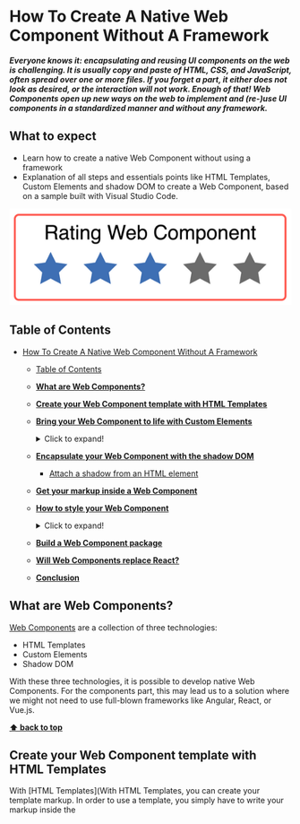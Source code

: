# How To Create A Native Web Component Without A Framework

***Everyone knows it: encapsulating and reusing UI components on the web is challenging. It is usually copy and paste of HTML, CSS, and JavaScript, often spread over one or more files. If you forget a part, it either does not look as desired, or the interaction will not work. Enough of that! Web Components open up new ways on the web to implement and (re-)use UI components in a standardized manner and without any framework.***

## What to expect

  * Learn how to create a native Web Component without using a framework
  * Explanation of all steps and essentials points like HTML Templates, Custom Elements and shadow DOM to create a Web Component, based on a sample built with Visual Studio Code.

![rating-web-component](./assets/rating-web-component.PNG)

## Table of Contents

- [How To Create A Native Web Component Without A Framework](#how-to-create-a-native-web-component-without-a-framework)
  - [Table of Contents](#table-of-contents)
  - [**What are Web Components?**](#what-are-web-components)
  - [**Create your Web Component template with HTML Templates**](#create-your-web-component-template-with-html-templates)
  - [**Bring your Web Component to life with Custom Elements**](#bring-your-web-component-to-life-with-custom-elements)
    <details>
    <summary>Click to expand!</summary>
    
	- [Create a new Custom Element](#create-a-new-custom-element)
	- [Register your Custom Element](#register-your-custom-element)
	- [The lifecycle model](#the-lifecycle-model)
    - [Attributes vs. Properties](#attributes-vs-properties)
  - [**Encapsulate your Web Component with the shadow DOM**](#encapsulate-your-web-component-with-the-shadow-dom)
    - [Attach a shadow from an HTML element](#attach-a-shadow-from-an-html-element)
  - [**Get your markup inside a Web Component**](#get-your-markup-inside-a-web-component)
  - [**How to style your Web Component**](#how-to-style-your-web-component)
    <details>
    <summary>Click to expand!</summary>
    
	- [Inside the shadow](#inside-the-shadow)
	- [CSS Shadow Parts](#css-shadow-parts)
  - [**Build a Web Component package**](#build-a-web-component-package)
  - [**Will Web Components replace React?**](#will-web-components-replace-react)
  - [**Conclusion**](#conclusion)

## **What are Web Components?**

[Web Components](https://www.webcomponents.org/) are a collection of three technologies:

  * HTML Templates
  * Custom Elements
  * Shadow DOM

With these three technologies, it is possible to develop native Web Components. For the components part, this may lead us to a solution where we might not need to use full-blown frameworks like Angular, React, or Vue.js.

**[⬆ back to top](#table-of-contents)**

## **Create your Web Component template with HTML Templates**

With [HTML Templates](With HTML Templates, you can create your template markup. In order to use a template, you simply have to write your markup inside the <template> tag. But be careful, the template will be parsed but not rendered. This means that the template will appear in the DOM but not be presented in the browser window. Now we start our sample with the HTML Template. In the sample below, we see a template for a simple rating component.), you can create your template markup. In order to use a template, you simply have to write your markup inside the `<template>` tag. But be careful, the template will be parsed but not rendered. This means that the template will appear in the DOM but not be presented in the browser window. Now we start our sample with the HTML Template. In the sample below, we see a template for a simple rating component.

```html
<template>
    <!--Healine-->
    <p>Rating</p>
    <!--rating-stars-->
    <div>
       <div class="rating-star star-1"></div>
       <div class="rating-star star-2"></div>
       <div class="rating-star star-3"></div>
       <div class="rating-star star-3"></div>
       <div class="rating-star star-4"></div>
       <div class="rating-star star-5"></div>
    </div>
</template>
```

![html-template](./assets/html-template.PNG)

But for our sample, we do not want to write the template in our HTML file. So we create a new JavaScript file `rating.js`. In this JavaScript file, we add a `template` tag via code and assign the HTML content to the `innerHTML` property.

```JavaScript
const template = document.createElement('template');
template.innerHTML = `
<div>
    <!--Healine-->
    <p>Rating</p>
    <!--rating-stars-->
    <div class="rating-stars">
        <div class="rating-star star-1"></div>
        <div class="rating-star star-2"></div>
        <div class="rating-star star-3"></div>
        <div class="rating-star star-4"></div>
        <div class="rating-star star-5"></div>
    </div>
</div>
```

**[⬆ back to top](#table-of-contents)**

## **Bring your Web Component to life with Custom Elements**

With ES6 classes it is possible to create a [Custom Element](https://developer.mozilla.org/en/docs/Web/Web_Components/Using_custom_elements).
The name of your Custom Element must have a dash. In this sample is this `<my-rating></my-rating>`. Standard browser tags like `<body>`, `<div>`, or `<video>` all come without a dash, so you can easily recognize what a browser element is and what a Custom Element is. To create a Custom Element, you must inherit from the HTML Element or any other HTML Element like `HTMLButtonElement`.

### Create a new Custom Element

Now we create a new class `Rating` which inherits from `HTMLElement` and calls the base `constructor` with the method `super` inside our own `constructor` method.

```JavaScript
const template = document.createElement('template');

// ....

export class Rating extends HTMLElement {
    constructor() {
        super();
    }
}
```

### Register your Custom Element

Finally, you need to register your Custom Element. You can do this with one line of code: `window.customElements.define('my-rating', Rating);`

In the example, the `CustomElementRegistry` will be called, to define and register the `my-rating` Web Component as Custom Element in the global `window`.

```JavaScript
const template = document.createElement('template');

/// …

export class Rating extends HTMLElement {
    // …
}

window.customElements.define('my-rating', Rating);
```

After the Custom Element is defined, you can use it in your HTML file. To add this Custom Element and use your Web Component, you must import your JavaScript file. Relevant here is that the script file is added with the type `module`.

```html
<html>
    <head>
        <!--...-->
        <script type="module" src="./rating.js"></script>
    </head>
    <body>
       <my-rating></my-rating> 
    </body>
</html>
```

### The lifecycle model

The lifecycle of a Custom Element has a constructor for the element class and four methods to implement.

![the-lifecycle-model](./assets/the-lifecycle-model.PNG)

* The first one is the `connectedCallback`: This method will be called when the Custom Element is attached to the DOM.

```html
<!--index.html-->
<body>
    <my-rating></my-rating>
</body>
```

```JavaScript
// rating.js
connectedCallback( {
    console.log('Rating added to DOM');
}
```

![connectedCallback](./assets/connectedCallback.PNG)

* Second is `adoptedCallback`: This method will be called when the Custom Element is moved to a new `document`.

```JavaScript
//rating.js
adoptedCallback() {
    console.log('Rating was moved into a new DOM');
}
```

* The third callback method is `disconnectedCallback`: This method will be called when the Custom Element is attached to the DOM.

```html
<body>
    <my-rating></my-rating>
    <script>
        document.body.removeChild(document.querySelector('my-rating'));
    </script>
</body>
```

```JavaScript
disconnectedCallback() {
    console.log('Rating removed from DOM');
}
```

![disconnectedCallback](./assets/disconnectedCallback.PNG)

* The last callback method `attributeChangedCallback` needs a little bit more explanation:
  To use the `attributeChangedCallback`, you have to define your attributes, which you want to listen on. To create your attributes, you have to define a static string array called `observedAttributes`, which contains the attributes' names. When you have created the array, you can set the attributes on the Custom Element from outside, and the `attributeChangedCallback` will be called.
  In the sample, we need an attribute for `rating` and `max-rating`.

```JavaScript
// rating.js
export class Rating extends HTMLElement { 
    static get observedAttributes() {
        return [ 'rating', 'max-rating' ];
    }
    
    constructor() {
     //...
    }
    
    // then will attibuteChangedCallback will be calles
    attributeChangedCallback(name, oldVal, newVal) {
      if (oldVal !== newVal) {
         console.log(`${name} changed from ${oldVal} to ${newVal}`)
      }
    }
}
```

```html
<body>
    <my-rating></my-rating>
    <script>
        document.querySelector('my-rating').setAttribute('rating', '3');
    </script>
</body>
```

![attributeChangedCallback](./assets/attributeChangedCallback.PNG)

### Attributes vs. Properties

If you use properties and attributes in your class, you must be careful, because property value is not the same as the attribute value. If you wish to sync them, then you will need to implement it. Let's demonstrate that with our example:

```JavaScript
//rating.js
export class Rating extends HTMLElement { 
    static get observedAttributes() {
        return [ 'rating', 'max-rating' ];
    }
    
    constructor() {
     //...
    }
    
    connectedCallback() {
        if (!this.rating) {
            // Set default value to zero
            this.rating = 0;
        }
        if (!this.maxRating || this.maxRating <= 0) {
            // Set default value to five
            this.maxRating = 5;
        }
    }
    
    get maxRating() {
        // be careful: attributes always string, if you want a number, you must parse it on your own. 
        return +this.getAttribute('max-rating');
    }
    
    set maxRating(value) {
        // if you set the property maxRating in this class, you must sync them with the attribute
        this.setAttribute('max-rating', value);
    }
    
    get rating() {
        // be careful: attributes always string, if you want a number, you must parse it by your own.
        return +this.getAttribute('rating');
    }
    
    set rating(value) {
        // if you set the property maxRating in this class, you must sync them with the attribute
        this.setAttribute('rating', value);
    }
    
    attributeChangedCallback(name, oldVal, newVal) {
      if (oldVal !== newVal) {
        switch(name) {
            case 'name':
                this.rating = newVal;
                break;
            case 'max-rating':
                this.maxRating = newVal;
                break;
       }
     }
   }
}
```

**[⬆ back to top](#table-of-contents)**

## **Encapsulate your Web Component with the shadow DOM**

To encapsulate the HTML and CSS from the global scope, we must create our own shadow DOM. With the [shadow DOM](https://developer.mozilla.org/en-US/docs/Web/Web_Components/Using_shadow_DOM), we create an isolated DOM, which is not accessible from the outside. CSS styles are scoped to the shadow DOM—no more ID or class conflicts. Also, conflicts with existing IDs or classes are history.

### Attach a shadow from an HTML element

The shadow DOM has the following concepts:

  * First of all, there is the shadow host: this is the DOM node that the shadow DOM is attached to
  * Second is the shadow tree: this is the DOM tree inside the shadow DOM
  * Next is the shadow root: it is the root node of the shadow tree
  * The last one is the shadow boundary: here, the shadow DOM will end and the regular DOM begins.

![shadow-host-dom-node-that-the-shadow-dom-is-attached-to](./assets/shadow-host-dom-node-that-the-shadow-dom-is-attached-to.PNG)

So now, let us attach our HTML Template content to a shadow host.

```JavaScript
//rating.js
const template = document.createElement('template');
// ...

export class Rating extends HTMLElement {
    //...
    constructor() {
        super();
        // attach Shadow DOM to the parent element.
        // save the shadowRoot in a property because, if you create your shadow DOM in closed mode, 
        // you have no access from outside
        const shadowRoot = this.attachShadow({mode: 'closed'});
        // clone template content nodes to the shadow DOM
        shadowRoot.appendChild(template.content.cloneNode(true));
    }
    //...
}
```

![rating-web-component-rendered-and-parsed-to-the-dom](./assets/rating-web-component-rendered-and-parsed-to-the-dom.PNG)

In our sample, you see that the shadow DOM is attached to the Shadow Host, which is the parent element `<my-rating>`. The method `attachShadow` has an object as a parameter, where it is possible to set the `mode`. This `mode` property can have two values.

  * The first one is `open`: with this `mode` the shadow root is open to the outside and can be called up.

    ![open-shadow-dom](./assets/open-shadow-dom.PNG)

  * Second is `closed` mode: now, there is no access to the shadow root from outside. If you want to use them, you must initialize a local property, like in the sample below.

    ```JavaScript
    const shadowRoot = shadowHost.attachShadow({ mode: 'closed '});
    shadowRoot.querySelector('p');
    // -> [HTMLElement]
    ```	
 
    ![closed-shadow-dom](./assets/closed-shadow-dom.PNG)

**[⬆ back to top](#table-of-contents)**

## **Get your markup inside a Web Component**

After we have defined a template, created a Custom Element, and attached a shadow DOM, we have all done everything needed to create a Web Component. Now we can have a look at how we bring content from outside, inside our Web Component. Let's start with markup from outside. To allow markup from outside, we can use [slots](https://developer.mozilla.org/en-US/docs/Web/API/HTMLSlotElement). Slots have the HTML tag `<slot>`.

In our sample, we must change a little bit. If we want to have the same count on stars as the `max-rating`, we have to duplicate our star `<div>` tag or the star, which comes from outside. So let's update our template markup.

```JavaScript
// rating.js
const template = document.createElement('template');
template.innerHTML = `
<style>
 // ...
</style>
<p>Rating</p>
<div class="rating-stars">
    <slot>
        <div class="rating-star"></div>
    </slot>
</div>
`;
```

What has changed in the HTML Template:

  * removed all `<div>` tags with the class `rating-star` but one.
  * write the one `<div>` tag inside a new `<slot>` tag.

The next step is to render all rating stars.

```JavaScript
export class Rating extends HTMLElement {
    
    //...

    constructor() {
        super(); 
        const shadowRoot = this.attachShadow({mode: 'closed'});
        shadowRoot.appendChild(template.content.cloneNode(true));
        // assign the div content to a class variable
        this.element = shadowRoot.querySelector('div');
        const slot = this.element.querySelector('slot');
        // assign the rating star to a class variable, that the render class can duplicate them
        this.slotNode = slot.querySelector('div');
    } 
    
    // ...
    
    connectedCallback() {
        //...
        this.render();
    }
    
    render() {
        // ...
    } 
}
```

What has changed in the Custom Element:

  * Assign the content of the first `<div>` element
  * Assign the content of the `<slot>` tag to a class variable `slotNode`, that the new method `render` has access to them.
  * The new method `render()` was created: the method duplicates the `<div>` tag as many times as the `max-rating` attribute indicates.

The last step is that we have to register for the event `slotchange` to find out when a slot has changed. The event will be thrown every time the content of a slot has been changed. With the function `assignedNodes()`, we can get the actual content.

```JavaScript
export class Rating extends HTMLElement {
    
    //...

    constructor() {
        super(); 
        const shadowRoot = this.attachShadow({mode: 'closed'});
        shadowRoot.appendChild(template.content.cloneNode(true));
        // assign the div content to a class variable
        this.element = shadowRoot.querySelector('div');
        const slot = this.element.querySelector('slot');
        // assign the rating star to a class variable, that the render class can duplicate them
        this.slotNode = slot.querySelector('div');
        slot.addEventListener('slotchange', event => {
            const node = slot.assignedNodes()[0];
            if (node) {
                // assign the new node to the slotNode and render the new stars
                this.slotNode = node;
                this.render();
            }
        });
    } 
    
    // ...
}
```

So now, we can change the rating stars from default to our rating star.

```html
<body>
    <my-rating>
        <!-- overwrite the rating star with own img -->
        <img src="../assets/star_icon.png" alt="" />
    </my-rating>
</body>
```

![rating-stars](./assets/rating-stars.PNG)

![markup-from-outside-to-overwrite-the-default-rating-star](./assets/markup-from-outside-to-overwrite-the-default-rating-star.PNG)

If we want to overwrite more than one item in our template, we must give the `<slot>` tag a `name` attribute.

```JavaScript
const template = document.createElement('template');
template.innerHTML = `
<style>
 // ...
</style>
<slot name="rating-title">
    <p>Rating</p>
<slot>
<div class="rating-stars">
    <slot name="rating-icon">
        <div class="rating-star"></div>
    </slot>
</div>
```

```html
<my-rating>
    <p slot="rating-title">New Rating Title</p>
    <img slot="rating-icon" src="../assets/star_icon.png" alt="" />
</my-rating>
```

![new-rating-title-from-outside](./assets/new-rating-title-from-outside.PNG)

![new-rating-title-from-outside-dev-console](./assets/new-rating-title-from-outside-dev-console.PNG)

What is striking here is that the title adopts the style from the outside and ignores the style of the Web Component. In the next passage, we have to look at how we can fix this and how we can adapt the style in a specific context.

**[⬆ back to top](#table-of-contents)**

## **How to style your Web Component**

Let us take a look at how we can have access to the styles inside the Web Component.

### Inside the shadow

To style the host of the Web Component, we have four options ([see here](https://developer.mozilla.org/en-US/docs/Web/CSS/:host())):

  * `:host` -> Selects the shadow host element.
  * `:host(context-name)` -> Selects the shadow host element only if it has a certain class.
  * `:host-context(context-tag-name)` -> Selects the shadow host element only, if the selector given as the  function's parameter matches the Shadow Host ancestor(s) in the place it sits inside the DOM hierarchy.
  * `::slotted()` -> Selects a slotted element if it matches the selector.

To illustrate this, you will see a small example below, which shows how a Web Component looks in a specific context.

```html
<!-- rating.js -->
<template>
    <style>
        /* default style */
        :host {
            border-color: #ff584f;
        }
        /* style in a specific context */
        :host(.blue) {
            border-color: #3d6fb4;
        }
        /* style inside a specific tag */
        :host-context(main) {
            border-color: #21242d;
        }
        /* style for slotted tags from outside  */
        ::slotted(p) {
            text-align: center;
        }
        /* ... */
    </style>
    <!--... -->
</template>

<!-- index.html -->
<body>
    <!--:host-->
    <my-rating>
    </my-rating>    
    <!--:host(.blue)-->
    <my-rating class="blue">
    </my-rating>
    <!--:host-context(main)-->    
    <main>
        <my-rating>
        </my-rating>
    </main>        
    <!--::slotted(p)-->
    <my-rating>
        <p slot="rating-title">My Rating</p>
    </my-rating>
</body>
```

![four-options-to-style-the-host-of-the-web-component](./assets/four-options-to-style-the-host-of-the-web-component.PNG)

### CSS Shadow Parts

If you want to style your Web Component from outside, you can set the [CSS shadow Part](https://www.w3.org/TR/css-shadow-parts-1/) `::part()`. Also, let us take a look at this in our sample.

```html
<!--rating.js -->
<template>
    <slot name="rating-title">
        <p part="title">Rating</p>
    <slot>
    <div class="rating-stars">
        <slot name="rating-icon">
            <div class="rating-star"></div>
        </slot>
    </div>
</template>

<!--index.html -->
<head>
    <!-- ... -->
    <style>
        my-rating.styled::part(title) {
            text-align: center;
            color: #3d6fb4;
            text-decoration: underline;
        }
    </style>
</head>
<body>
    <my-rating class="styled">
    </my-rating>
</body>
```

![rating-star-adapted-style-from-outside](./assets/rating-star-adapted-style-from-outside.PNG)

![rating-star-adapted-style-from-outside-dev-console](./assets/rating-star-adapted-style-from-outside-dev-console.PNG)

In the sample above, you can see that the style for the title comes from outside and overwrites the style inside the Web Component.

**[⬆ back to top](#table-of-contents)**

## **Build a Web Component package**

The last step is to build your Web Component. Since there is no standardized approach to build it, you can use any tool you desire, like Webpack or Parcel, for instance. In my sample, I built the Web Component with Webpack. To build my Web Component, I use the following `webpack.config.js`

```JavaScript
module.exports = {
    mode: 'production',
    entry: {
        'rating': './src/rating.js',
    },
    output: {
        filename: 'my-rating.js',
    },
    ...
};
```

  * In section `entry` I set the file path to my Custom Element class.
  * In section `output` I set the filename for the bundle file.

To bundle the Web Component, I have set up an npm script `build-wc`:


```JSON
{
  "name": "web-component-demo",
  "version": "1.0.0",
  "scripts": {
    // ...
    "build-wc": "npm run build-wc:clean && npm run build-wc:webpack",
    "build-wc:clean": "rm -rf dist && mkdir dist",
    "build-wc:webpack": "webpack"
  }
  // ...
}
```

At least I run `npm run build-wc` and, the Web Component is packaged in the file `my-rating.js` in the `dist` folder.

**[⬆ back to top](#table-of-contents)**

## **Will Web Components replace React?**

___A modern front-end application needs more than just components___. The great thing about React is that it keeps your components in sync with your data.

When compared with Web Components, React has the following advantages:

  * Allows you to change the underlying data model with state
  * Trigger UI changes based on the state
  * Writing components using functions and hooks
  * A ready to use unidirectional data flow
  * A greater ecosystem of third-party libraries and guides

React’s eco-system is incredibly vast — so much so that it is now possible to use React for everything: Dynamic SPAs, Static pages, Native Android/iOS apps, Windows/Mac desktop apps, CLI apps, etc.

> **Building with React for All Platforms: Top Frameworks and Tools**
>
> [5 recommended frameworks and tools that help you use React to build for all platforms](https://blog.bitsrc.io/building-with-react-for-all-platforms-5-top-frameworks-and-tools-affd5baf3de3)
>
> ![building-with-react-for-all-platforms](./assets/building-with-react-for-all-platforms.PNG)
>

That means two things:

  1. You can learn once and build for multiple platforms
  2. You can build once and reuse across different apps

Sharing components (and reusing them across apps) is now easier than ever with tools like [Bit](https://bit.dev/) ([Github](https://github.com/teambit/bit)) that allow you to track components independently and share them, from any project, to a single component hub.

![exploring-shared-react-components-on-bit](./assets/exploring-shared-react-components-on-bit.gif)

React’s underlying data model with state and props allows its components to change the rendered elements on the screen without imperatively manipulating the DOM or changing attributes manually. When you change the state, React will automatically re-render the components to trigger UI changes.

React also allows you to write components using functions and hooks. When it first came out, hooks are a big improvement to React because it reduces the complexity of managing a component’s lifecycle. It also enables you to write stateful components using functions, completely removing the need to use classes, which confuses both people and machines.

> **Will React Classes Get Deprecated Because of Hooks?**
>
> [React Hooks are a complete and better replacement for Classes. Will React Classes stay with us much longer?](https://blog.bitsrc.io/will-react-classes-get-deprecated-because-of-hooks-bb62938ac1f5)
>
> ![will-react-classes-get-deprecated-because-of-hooks](./assets/will-react-classes-get-deprecated-because-of-hooks.PNG)
>

Furthermore, functional components in React are easier to maintain because of the way `useEffect` hook gather related logic under one function. For example, when using class components in React, [you need to duplicate your code to run on mount and subsequent updates](https://reactjs.org/docs/hooks-effect.html#example-using-classes):

```JavaScript
class Example extends React.Component {
  constructor(props) {
    super(props);
    this.state = {
      count: 0
    };
  }
componentDidMount() {
    document.title = `You clicked ${this.state.count} times`;
  }
componentDidUpdate() {
    document.title = `You clicked ${this.state.count} times`;
  }
render() {
    return (
      <div>
        <p>You clicked {this.state.count} times</p>
        <button onClick={() => this.setState({ count: this.state.count + 1 })}>
          Click me
        </button>
      </div>
    );
  }
}
```

But with hooks, you can have a `useEffect` function [that runs on mount and subsequent updates](https://reactjs.org/docs/hooks-effect.html#example-using-hooks) in a single function:

```JavaScript
import React, { useState, useEffect } from 'react';
function Example() {
  const [count, setCount] = useState(0);
useEffect(() => {
    document.title = `You clicked ${count} times`;
  });
return (
    <div>
      <p>You clicked {count} times</p>
      <button onClick={() => setCount(count + 1)}>
        Click me
      </button>
    </div>
  );
}
```

When using class components, you need to group unrelated code under the same lifecycle method because that’s the only place where you can run the code reasonably, such as fetching data and setting up listener on `componentDidMount`:

```JavaScript
componentDidMount() {
  // Putting data fetching and listener in the same function
  axios.post();
  DataSource.addChangeListener(this.handleChange);
}
```

With `useEffect` hook, you can separate this unrelated code but run them on the same lifecycle:

```JavaScript
// separating functions to minimize confusion
useEffect(() => {
  axios.post();
});
useEffect(() => {
  DataSource.addChangeListener(this.handleChange);
});
```

As a library for building complete web applications, React also offers a [unidirectional data flow pattern](https://reactjs.org/docs/state-and-lifecycle.html#the-data-flows-down), where data is passed down from parent components to children components with props. Web Components currently requires you to write your own data binding pattern.

Finally, React has a big collection of third party libraries to help developers with the most common application features like:

  * Building forms
  * Fetching asynchronous data from API
  * Developing UI Frameworks
  * Type checking
  * Even building apps visually to some extent

Of course, Web Components may replace React when there is enough support for all of these development needs, but I’m certain by then Web Components won’t be what we know today. Just like React, it will have supporting libraries and even visual builders to allow developers to build applications easier.

Even then, don’t forget that [React is also used outside of web development](https://blog.bitsrc.io/building-with-react-for-all-platforms-5-top-frameworks-and-tools-affd5baf3de3). It’s more likely that Web Components will one day become an alternative option for developing web applications, rather than replace the need for libraries entirely.

**[⬆ back to top](#table-of-contents)**

## **Conclusion**

In this article, we have looked into the world of Web Components based on a sample component. Web Components consist of the three specifications **Custom Elements**, **shadow DOM**, and **HTML Templates**. If we combine these specifications, it is possible to create own HTML elements that also hide their implementation details from their environment and encapsulate them. This makes it possible to create components that can then be reused in other applications. When taking a look at the statistics of [Can I Use](http://caniuse.com/) on Custom Elements, shadow DOM and HTML Templates, it will become apparent that all three features already arrived in modern browsers like Chrome, Safari and Edge.

To get a little bit more help to build Web Components and get a bit more browser compatibility, you can use [LitElement](https://lit-element.polymer-project.org/). LitElement is a simple base class from the [Polymer Project](https://www.polymer-project.org/) to create fast and lightweight Web Components.

So try it out, fiddle around with them, and create your first small Web Components for your application. If you want to see all the code and try out the sample, you can [find the demo here](./demo/README.md).

Web Components is a set of different technology being used together to help you write reusable elements that are encapsulated from the rest of your code. On the other hand, React is a JavaScript library meant to help you write user interface in a declarative way.

A scalable modern front-end development requires many other things besides components. That’s why you don’t have to be afraid to use React and its ecosystem of tools and libraries. It surely won’t be replaced by Web Components anytime soon.

**[⬆ back to top](#table-of-contents)**